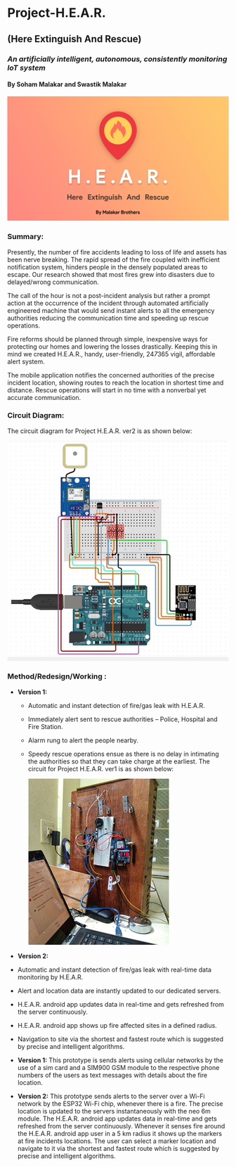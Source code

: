 # **Project-H.E.A.R.**

## **(Here Extinguish And Rescue)**

### _An artificially intelligent, autonomous, consistently monitoring IoT system_

#### By Soham Malakar and Swastik Malakar

![Alt text](/Pics/Poster.jpg)

### Summary:
Presently, the number of fire accidents leading to loss of life and assets has been nerve breaking. The rapid spread of the fire coupled with inefficient notification system, hinders people in the densely populated areas to escape. Our research showed that most fires grew into disasters due to delayed/wrong communication.

The call of the hour is not a post-incident analysis but rather a prompt action at the occurrence of the incident through automated artificially engineered machine that would send instant alerts to all the emergency authorities reducing the communication time and speeding up rescue operations.

Fire reforms should be planned through simple, inexpensive ways for protecting our homes and lowering the losses drastically. Keeping this in mind we created H.E.A.R., handy, user-friendly, 24*7*365 vigil, affordable alert system.

The mobile application notifies the concerned authorities of the precise incident location, showing routes to reach the location in shortest time and distance. Rescue operations will start in no time with a nonverbal yet accurate communication.

### Circuit Diagram:

The circuit diagram for Project H.E.A.R. ver2 is as shown below:

![Alt text](/Pics/CDiag.jpg)

### Method/Redesign/Working :

- **Version 1:**
  -	Automatic and instant detection of fire/gas leak with H.E.A.R.
  -	Immediately alert sent to rescue authorities – Police, Hospital and Fire Station.
  -	Alarm rung to alert the people nearby.
  -	Speedy rescue operations ensue as there is no delay in intimating the authorities so that they can take charge at the earliest.
    The circuit for Project H.E.A.R. ver1 is as shown below:

    ![Alt text](/Pics/circuit.jpg)

-	**Version 2:**
  -	Automatic and instant detection of fire/gas leak with real-time data monitoring by H.E.A.R.
  -	Alert and location data are instantly updated to our dedicated servers.
  - H.E.A.R. android app updates data in real-time and gets refreshed from the server continuously.
  -	H.E.A.R. android app shows up fire affected sites in a defined radius.
  -	Navigation to site via the shortest and fastest route which is suggested by precise and intelligent algorithms.

- **Version 1:**
This prototype is sends alerts using cellular networks by the use of a sim card and a SIM900 GSM module to the respective phone numbers of the users as text messages with details about the fire location.

- **Version 2:**
This prototype sends alerts to the server over a Wi-Fi network by the ESP32 Wi-Fi chip, whenever there is a fire. The precise location is updated to the servers instantaneously with the neo 6m module. The H.E.A.R. android app updates data in real-time and gets refreshed from the server continuously. Whenever it senses fire around the H.E.A.R. android app user in a 5 km radius it shows up the markers at fire incidents locations. The user can select a marker location and navigate to it via the shortest and fastest route which is suggested by precise and intelligent algorithms.
